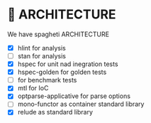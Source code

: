 # 📐 ARCHITECTURE

We have spagheti ARCHITECTURE
* [x] hlint for analysis
* [ ] stan for analysis
* [x] hspec for unit nad inegration tests
* [x] hspec-golden for golden tests
* [ ] for benchmark tests
* [x] mtl for IoC
* [x] optparse-applicative for parse options
* [ ] mono-functor as container standard library
* [x] relude as standard library
